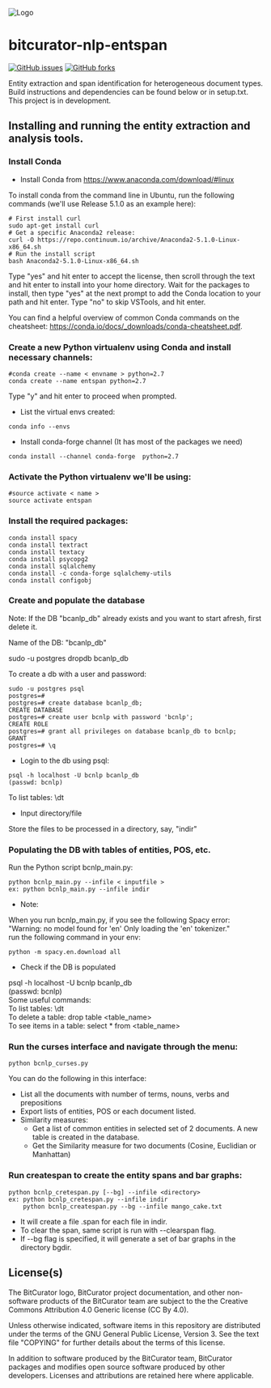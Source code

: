 ![Logo](https://wiki.bitcurator.net/downloads/BitCurator-400px.png)

# bitcurator-nlp-entspan

[![GitHub issues](https://img.shields.io/github/issues/bitcurator/bitcurator-nlp.svg)](https://github.com/bitcurator/bitcurator-nlp/issues)
[![GitHub forks](https://img.shields.io/github/forks/bitcurator/bitcurator-nlp.svg)](https://github.com/bitcurator/bitcurator-nlp/network)

Entity extraction and span identification for heterogeneous document types. Build instructions and dependencies can be found below or in setup.txt. This project is in development.

## Installing and running the entity extraction and analysis tools.

### Install Conda
- Install Conda from
https://www.anaconda.com/download/#linux

To install conda from the command line in Ubuntu, run the following commands (we'll use Release 5.1.0 as an example here):

```shell
# First install curl
sudo apt-get install curl
# Get a specific Anaconda2 release:
curl -O https://repo.continuum.io/archive/Anaconda2-5.1.0-Linux-x86_64.sh
# Run the install script
bash Anaconda2-5.1.0-Linux-x86_64.sh
```

Type "yes" and hit enter to accept the license, then scroll through the text and hit enter to install into your home directory. Wait for the packages to install, then type "yes" at the next prompt to add the Conda location to your path and hit enter. Type "no" to skip VSTools, and hit enter.

You can find a helpful overview of common Conda commands on the cheatsheet: https://conda.io/docs/_downloads/conda-cheatsheet.pdf.


### Create a new Python virtualenv using Conda and install necessary channels:
```shell
#conda create --name < envname > python=2.7  
conda create --name entspan python=2.7  
```

Type "y" and hit enter to proceed when prompted.

- List the virtual envs created:  
```shell
conda info --envs  
```
- Install conda-forge channel (It has most of the packages we need)  
```shell
conda install --channel conda-forge  python=2.7
```

### Activate the Python virtualenv we'll be using:  
```shell
#source activate < name >  
source activate entspan  
```

### Install the required packages:    

```shell
conda install spacy  
conda install textract  
conda install textacy  
conda install psycopg2  
conda install sqlalchemy  
conda install -c conda-forge sqlalchemy-utils
conda install configobj  
```

### Create and populate the database  

Note: If the DB "bcanlp_db" already exists and you want to start afresh, 
first delete it. 

Name of the DB: "bcanlp_db"  

sudo -u postgres dropdb bcanlp_db

To create a db with a user and password:

```shell
sudo -u postgres psql  
postgres=#  
postgres=# create database bcanlp_db;  
CREATE DATABASE  
postgres=# create user bcnlp with password 'bcnlp';  
CREATE ROLE   
postgres=# grant all privileges on database bcanlp_db to bcnlp;  
GRANT  
postgres=# \q  
```

- Login to the db using psql:   
```shell
psql -h localhost -U bcnlp bcanlp_db  
(passwd: bcnlp)
```
To list tables: \dt

- Input directory/file  

Store the files to be processed in a directory, say, "indir"  

### Populating the DB with tables of entities, POS, etc.  

Run the Python script bcnlp_main.py:  

```shell
python bcnlp_main.py --infile < inputfile >   
ex: python bcnlp_main.py --infile indir   
```    
    
- Note:  

When you run bcnlp_main.py, if you see the following Spacy error:  
"Warning: no model found for 'en' Only loading the 'en' tokenizer."  
run the following command in your env:  
```shell
python -m spacy.en.download all 
```
    
- Check if the DB is populated  

psql -h localhost -U bcnlp bcanlp_db  
(passwd: bcnlp)  
    Some useful commands:  
    To list tables: \dt  
    To delete a table: drop table <table_name>  
    To see items in a table: select * from <table_name>  
    
### Run the curses interface and navigate through the menu:  

```shell
python bcnlp_curses.py  
```

You can do the following in this interface:
- List all the documents with number of terms, nouns, verbs and prepositions
- Export lists of entities, POS or each document listed.
- Similarity measures:
    - Get a list of common entities in selected set of 2 documents. A new
      table is created in the database.
    - Get the Similarity measure for two documents (Cosine, Euclidian or Manhattan)

### Run createspan to create the entity spans and bar graphs: 
```shell
python bcnlp_cretespan.py [--bg] --infile <directory>   
ex: python bcnlp_cretespan.py --infile indir  
    python bcnlp_createspan.py --bg --infile mango_cake.txt   
 ```
    
- It will create a file <file>.span for each file in indir.  
- To clear the span, same script is run with --clearspan flag.
- If --bg flag is specified, it will generate a set of bar graphs in the directory 
bgdir.  

## License(s)

The BitCurator logo, BitCurator project documentation, and other non-software products of the BitCurator team are subject to the the Creative Commons Attribution 4.0 Generic license (CC By 4.0).

Unless otherwise indicated, software items in this repository are distributed under the terms of the GNU General Public License, Version 3. See the text file "COPYING" for further details about the terms of this license.

In addition to software produced by the BitCurator team, BitCurator packages and modifies open source software produced by other developers. Licenses and attributions are retained here where applicable.
